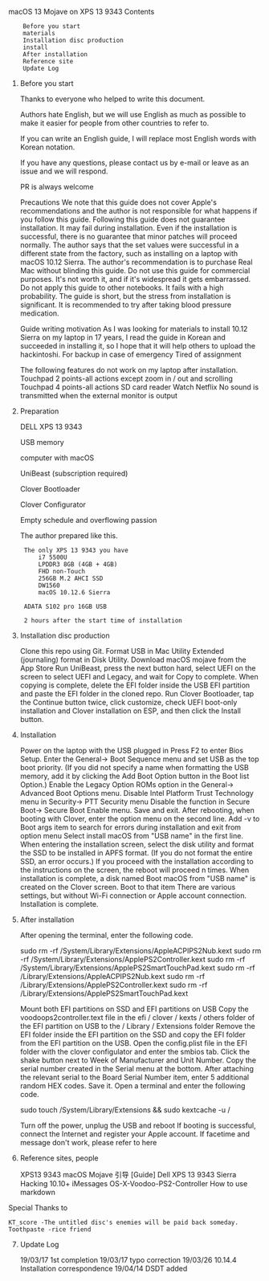 macOS 13 Mojave on XPS 13 9343
Contents

        Before you start
        materials
        Installation disc production
        install
        After installation
        Reference site
        Update Log 

1. Before you start

    Thanks to everyone who helped to write this document.

    Authors hate English, but we will use English as much as possible to make it easier for people from other countries to refer to.

    If you can write an English guide, I will replace most English words with Korean notation.

    If you have any questions, please contact us by e-mail or leave as an issue and we will respond.

    PR is always welcome

    Precautions
        We note that this guide does not cover Apple's recommendations and the author is not responsible for what happens if you follow this guide.
        Following this guide does not guarantee installation.
        It may fail during installation.
        Even if the installation is successful, there is no guarantee that minor patches will proceed normally.
        The author says that the set values ​​were successful in a different state from the factory, such as installing on a laptop with macOS 10.12 Sierra.
        The author's recommendation is to purchase Real Mac without blinding this guide.
        Do not use this guide for commercial purposes. It's not worth it, and if it's widespread it gets embarrassed.
        Do not apply this guide to other notebooks. It fails with a high probability.
        The guide is short, but the stress from installation is significant. It is recommended to try after taking blood pressure medication. 

    Guide writing motivation
        As I was looking for materials to install 10.12 Sierra on my laptop in 17 years, I read the guide in Korean and succeeded in installing it, so I hope that it will help others to upload the hackintoshi.
        For backup in case of emergency
        Tired of assignment 

    The following features do not work on my laptop after installation.
            Touchpad 2 points-all actions except zoom in / out and scrolling 
            Touchpad 4 points-all actions 
            SD card reader 
            Watch Netflix 
            No sound is transmitted when the external monitor is output 

2. Preparation

    DELL XPS 13 9343

    USB memory

    computer with macOS

    UniBeast (subscription required)

    Clover Bootloader

    Clover Configurator

    Empty schedule and overflowing passion 

    The author prepared like this.

        The only XPS 13 9343 you have
            i7 5500U
            LPDDR3 8GB (4GB + 4GB)
            FHD non-Touch
            256GB M.2 AHCI SSD
            DW1560
            macOS 10.12.6 Sierra 

        ADATA S102 pro 16GB USB

        2 hours after the start time of installation 

3. Installation disc production

    Clone this repo using Git.
    Format USB in Mac Utility Extended (journaling) format in Disk Utility.
    Download macOS mojave from the App Store
    Run UniBeast, press the next button hard, select UEFI on the screen to select UEFI and Legacy, and wait for Copy to complete.
    When copying is complete, delete the EFI folder inside the USB EFI partition and paste the EFI folder in the cloned repo.
    Run Clover Bootloader, tap the Continue button twice, click customize, check UEFI boot-only installation and Clover installation on ESP, and then click the Install button. 

4. Installation

    Power on the laptop with the USB plugged in
    Press F2 to enter Bios Setup.
    Enter the General-> Boot Sequence menu and set USB as the top boot priority. (If you did not specify a name when formatting the USB memory, add it by clicking the Add Boot Option button in the Boot list Option.)
    Enable the Legacy Option ROMs option in the General-> Advanced Boot Options menu.
    Disable Intel Platform Trust Technology menu in Security-> PTT Security menu
    Disable the function in Secure Boot-> Secure Boot Enable menu.
    Save and exit.
    After rebooting, when booting with Clover, enter the option menu on the second line.
    Add -v to Boot args item to search for errors during installation and exit from option menu
    Select install macOS from "USB name" in the first line.
    When entering the installation screen, select the disk utility and format the SSD to be installed in APFS format. (If you do not format the entire SSD, an error occurs.)
    If you proceed with the installation according to the instructions on the screen, the reboot will proceed n times.
    When installation is complete, a disk named Boot macOS from "USB name" is created on the Clover screen. Boot to that item
    There are various settings, but without Wi-Fi connection or Apple account connection.
    Installation is complete. 

5. After installation

    After opening the terminal, enter the following code.

    sudo rm -rf /System/Library/Extensions/AppleACPIPS2Nub.kext sudo rm -rf /System/Library/Extensions/ApplePS2Controller.kext sudo rm -rf /System/Library/Extensions/ApplePS2SmartTouchPad.kext sudo rm -rf /Library/Extensions/AppleACPIPS2Nub.kext sudo rm -rf /Library/Extensions/ApplePS2Controller.kext sudo rm -rf /Library/Extensions/ApplePS2SmartTouchPad.kext 

    Mount both EFI partitions on SSD and EFI partitions on USB
    Copy the voodoops2controller.text file in the efi / clover / kexts / others folder of the EFI partition on USB to the / Library / Extensions folder
    Remove the EFI folder inside the EFI partition on the SSD and copy the EFI folder from the EFI partition on the USB.
    Open the config.plist file in the EFI folder with the clover configulator and enter the smbios tab.
    Click the shake button next to Week of Manufacturer and Unit Number.
    Copy the serial number created in the Serial menu at the bottom.
    After attaching the relevant serial to the Board Serial Number item, enter 5 additional random HEX codes.
    Save it.
    Open a terminal and enter the following code.

      sudo touch /System/Library/Extensions && sudo kextcache -u / 

    Turn off the power, unplug the USB and reboot
    If booting is successful, connect the Internet and register your Apple account.
    If facetime and message don't work, please refer to here 

6. Reference sites, people

    XPS13 9343 macOS Mojave 引导
    [Guide] Dell XPS 13 9343 Sierra
    Hacking 10.10+ iMessages
    OS-X-Voodoo-PS2-Controller
    How to use markdown 

Special Thanks to

    KT_score -The untitled disc's enemies will be paid back someday.
    Toothpaste -rice friend 

7. Update Log

    19/03/17 1st completion
    19/03/17 typo correction
    19/03/26 10.14.4 Installation correspondence
    19/04/14 DSDT added 
